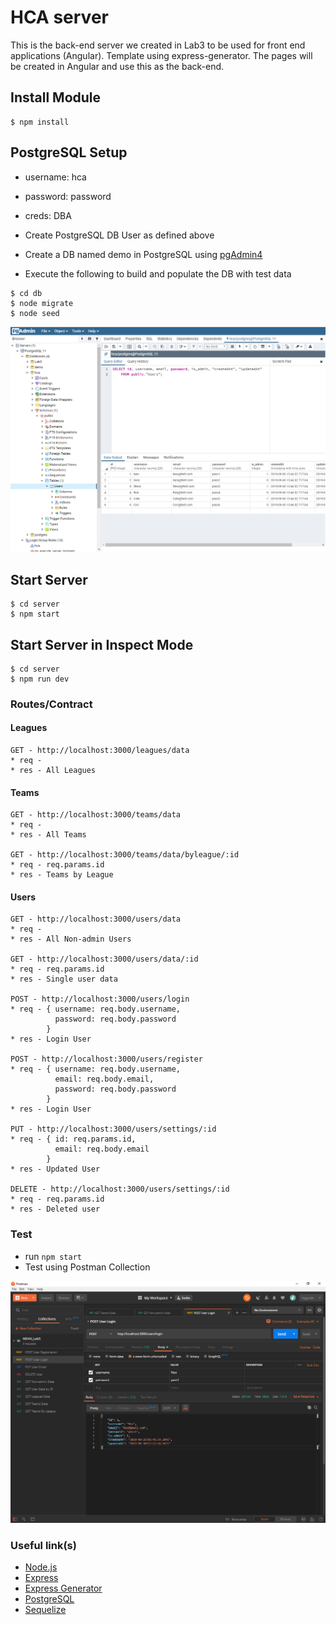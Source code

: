 # HCA server

This is the back-end server we created in Lab3 to be used for front end applications (Angular). Template using express-generator. The pages will be created in Angular and use this as the back-end.

## Install Module
```
$ npm install
```

## PostgreSQL Setup
+ username: hca
+ password: password
+ creds: DBA

+ Create PostgreSQL DB User as defined above
+ Create a DB named demo in PostgreSQL using [pgAdmin4](http://127.0.0.1:49799/browser/)
+ Execute the following to build and populate the DB with test data
```
$ cd db
$ node migrate
$ node seed
```

![PostgreSQL](img/pgAdminPic.png)

## Start Server
```
$ cd server
$ npm start
```

## Start Server in Inspect Mode
```
$ cd server
$ npm run dev
```

### Routes/Contract
#### Leagues
```
GET - http://localhost:3000/leagues/data
* req -
* res - All Leagues
```

#### Teams
```
GET - http://localhost:3000/teams/data
* req -
* res - All Teams

GET - http://localhost:3000/teams/data/byleague/:id
* req - req.params.id 
* res - Teams by League
```

#### Users
```
GET - http://localhost:3000/users/data
* req -
* res - All Non-admin Users

GET - http://localhost:3000/users/data/:id
* req - req.params.id
* res - Single user data

POST - http://localhost:3000/users/login
* req - { username: req.body.username, 
          password: req.body.password
        }
* res - Login User

POST - http://localhost:3000/users/register
* req - { username: req.body.username,
          email: req.body.email,
          password: req.body.password
        }
* res - Login User

PUT - http://localhost:3000/users/settings/:id
* req - { id: req.params.id, 
          email: req.body.email
        }
* res - Updated User

DELETE - http://localhost:3000/users/settings/:id
* req - req.params.id
* res - Deleted user
```

### Test
+ run ```npm start```
+ Test using Postman Collection

![Postman](img/PostmanPic.png)

### Useful link(s)
* [Node.js](https://nodejs.org/en/)
* [Express](https://expressjs.com/)
* [Express Generator](https://expressjs.com/en/starter/generator.html)
* [PostgreSQL](https://www.postgresql.org/)
* [Sequelize](http://docs.sequelizejs.com/)
